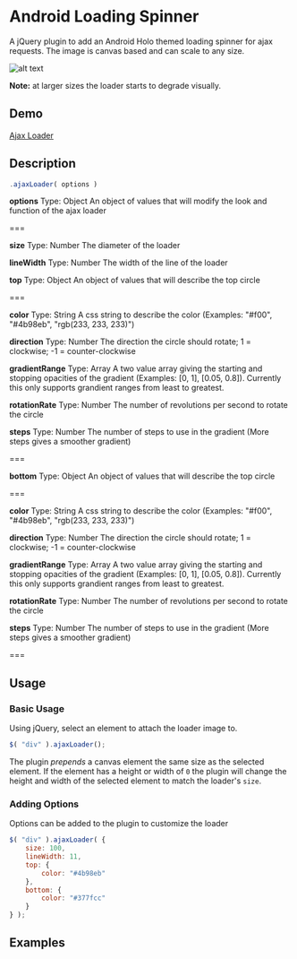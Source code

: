 # Android Loading Spinner

A jQuery plugin to add an Android Holo themed loading spinner for ajax requests. The image is canvas based and can scale to any size. 

![alt text](https://raw.githubusercontent.com/zephenryus/android-spinner-js/master/ajax-loader.png "Sample ajax loader")

**Note:** at larger sizes the loader starts to degrade visually.

## Demo

[Ajax Loader](http://kevinleejensen.com/android-spinner.html)

## Description

```javascript
.ajaxLoader( options )
```

**options**
Type: Object
An object of values that will modify the look and function of the ajax loader

===

**size**
Type: Number
The diameter of the loader

**lineWidth**
Type: Number
The width of the line of the loader

**top**
Type: Object
An object of values that will describe the top circle

===

**color**
Type: String
A css string to describe the color (Examples: "#f00", "#4b98eb", "rgb(233, 233, 233)")

**direction**
Type: Number
The direction the circle should rotate; 1 = clockwise; -1 = counter-clockwise

**gradientRange**
Type: Array
A two value array giving the starting and stopping opacities of the gradient (Examples: [0, 1], [0.05, 0.8]). Currently this only supports grandient ranges from least to greatest.

**rotationRate**
Type: Number
The number of revolutions per second to rotate the circle

**steps**
Type: Number
The number of steps to use in the gradient (More steps gives a smoother gradient)

===

**bottom**
Type: Object
An object of values that will describe the top circle

===

**color**
Type: String
A css string to describe the color (Examples: "#f00", "#4b98eb", "rgb(233, 233, 233)")

**direction**
Type: Number
The direction the circle should rotate; 1 = clockwise; -1 = counter-clockwise

**gradientRange**
Type: Array
A two value array giving the starting and stopping opacities of the gradient (Examples: [0, 1], [0.05, 0.8]). Currently this only supports grandient ranges from least to greatest.

**rotationRate**
Type: Number
The number of revolutions per second to rotate the circle

**steps**
Type: Number
The number of steps to use in the gradient (More steps gives a smoother gradient)

===

## Usage

### Basic Usage

Using jQuery, select an element to attach the loader image to.

```javascript
$( "div" ).ajaxLoader();
```

The plugin _prepends_ a canvas element the same size as the selected element. If the element has a height or width of `0` the plugin will change the height and width of the selected element to match the loader's `size`.

### Adding Options

Options can be added to the plugin to customize the loader

```javascript
$( "div" ).ajaxLoader( {
	size: 100,
	lineWidth: 11,
	top: {
		color: "#4b98eb"
	},
	bottom: {
		color: "#377fcc"
	}
} );
```

## Examples
